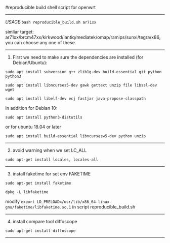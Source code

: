 <kdb>#reproducible build shell script for openwrt</kdb>
***

*USAGE:*`bash reproducible_build.sh ar71xx`

simliar target: ar71xx/brcm47xx/kirkwood/lantiq/mediatek/omap/ramips/sunxi/tegra/x86, you can choose any one of these.
 
***
1. First we need to make sure the dependencies are installed (for Debian/Ubuntu):

  `sudo apt install subversion g++ zlib1g-dev build-essential git python python3`
  
  `sudo apt install libncurses5-dev gawk gettext unzip file libssl-dev wget`
  
  `sudo apt install libelf-dev ecj fastjar java-propose-classpath`

In addition for Debian 10:

  `sudo apt install python3-distutils`

or for ubuntu 18.04 or later

  `sudo apt install build-essential libncursesw5-dev python unzip`   
***

2. avoid warning when we set LC_ALL

  `sudo apt-get install locales, locales-all`
***

3. install faketime for set env FAKETIME

  `sudo apt-get install faketime`
  
  `dpkg -L libfaketime`
  
  modify `export LD_PRELOAD=/usr/lib/x86_64-linux-gnu/faketime/libfaketime.so.1` in script reproducible_build.sh
***

4. install compare tool diffoscope

  `sudo apt-get install diffoscope`
***
